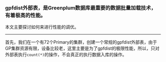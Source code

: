 ### gpfdist外部表，是Greenplum数据库最重要的数据批量加载技术，有着极高的性能。

本文主要探讨如何来进行性能的调优。
****
首先，我们在一个有72个Primary的集群，创建一个常规的gpfdist外部表，由于GP集群资源有限，设备比较老，这里主要是为了gpfdist的极限性能，所以，只对外部表执行```count(*)```的操作，不会真正的执行数据入库的操作。

